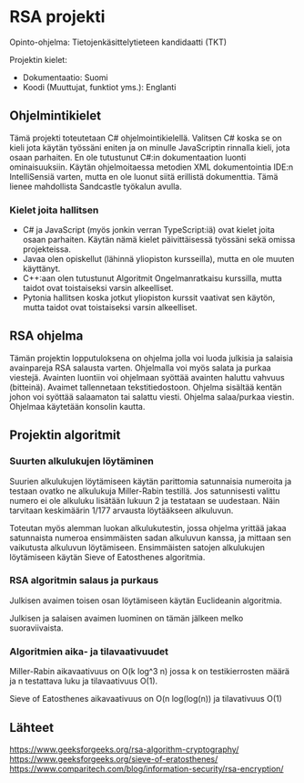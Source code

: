 # RSA projekti
Opinto-ohjelma: Tietojenkäsittelytieteen kandidaatti (TKT)

Projektin kielet:
- Dokumentaatio: Suomi
- Koodi (Muuttujat, funktiot yms.): Englanti

## Ohjelmintikielet
Tämä projekti toteutetaan C# ohjelmointikielellä. Valitsen C# koska se on kieli jota käytän työssäni eniten ja on minulle JavaScriptin rinnalla kieli, jota osaan parhaiten. En ole tutustunut C#:in dokumentaation luonti ominaisuuksiin. Käytän ohjelmoitaessa metodien XML dokumentointia IDE:n IntelliSensiä varten, mutta en ole luonut siitä erillistä dokumenttia. Tämä lienee mahdollista Sandcastle työkalun avulla. 

### Kielet joita hallitsen
- C# ja JavaScript (myös jonkin verran TypeScript:iä) ovat kielet joita osaan parhaiten. Käytän nämä kielet päivittäisessä työssäni sekä omissa projekteissa. 
- Javaa olen opiskellut (lähinnä yliopiston kursseilla), mutta en ole muuten käyttänyt.
- C++:aan olen tutustunut Algoritmit Ongelmanratkaisu kurssilla, mutta taidot ovat toistaiseksi varsin alkeelliset.
- Pytonia hallitsen koska jotkut yliopiston kurssit vaativat sen käytön, mutta taidot ovat toistaiseksi varsin alkeelliset.

## RSA ohjelma
Tämän projektin lopputuloksena on ohjelma jolla voi luoda julkisia ja salaisia avainpareja RSA salausta varten. Ohjelmalla voi myös salata ja purkaa viestejä. 
Avainten luontiin voi ohjelmaan syöttää avainten haluttu vahvuus (bitteinä). Avaimet tallennetaan tekstitiedostoon.
Ohjelma sisältää kentän johon voi syöttää salaamaton tai salattu viesti. Ohjelma salaa/purkaa viestin.
Ohjelmaa käytetään konsolin kautta.

## Projektin algoritmit
### Suurten alkulukujen löytäminen
Suurien alkulukujen löytämiseen käytän parittomia satunnaisia numeroita ja testaan ovatko ne alkulukuja Miller-Rabin testillä. 
Jos satunnisesti valittu numero ei ole alkuluku lisätään lukuun 2 ja testataan se uudestaan. Näin tarvitaan keskimäärin 1/177 arvausta löytääkseen alkuluvun.

Toteutan myös alemman luokan alkulukutestin, jossa ohjelma yrittää jakaa satunnaista numeroa ensimmäisten sadan alkuluvun kanssa, ja mittaan sen vaikutusta alkuluvun löytämiseen. Ensimmäisten satojen alkulukujen löytämiseen käytän Sieve of Eatosthenes algoritmia. 

### RSA algoritmin salaus ja purkaus
Julkisen avaimen toisen osan löytämiseen käytän Euclideanin algoritmia.

Julkisen ja salaisen avaimen luominen on tämän jälkeen melko suoraviivaista.

### Algoritmien aika- ja tilavaativuudet
Miller-Rabin aikavaativuus on O(k log^3 n) jossa k on testikierrosten määrä ja n testattava luku ja tilavaativuus O(1).

Sieve of Eatosthenes aikavaativuus on O(n log(log(n)) ja tilavativuus O(1)

## Lähteet
https://www.geeksforgeeks.org/rsa-algorithm-cryptography/
https://www.geeksforgeeks.org/sieve-of-eratosthenes/
https://www.comparitech.com/blog/information-security/rsa-encryption/


